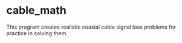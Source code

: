 # cable_math
This program creates realistic coaxial cable signal loss problems for practice in solving them.
